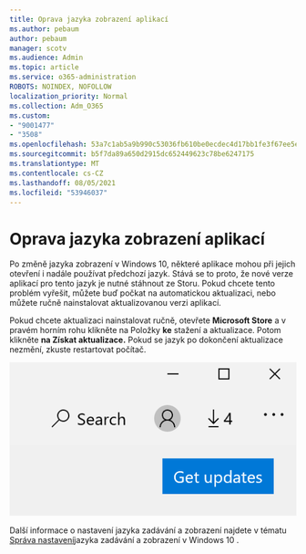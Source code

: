 ```yaml
---
title: Oprava jazyka zobrazení aplikací
ms.author: pebaum
author: pebaum
manager: scotv
ms.audience: Admin
ms.topic: article
ms.service: o365-administration
ROBOTS: NOINDEX, NOFOLLOW
localization_priority: Normal
ms.collection: Adm_O365
ms.custom:
- "9001477"
- "3508"
ms.openlocfilehash: 53a7c1ab5a9b990c53036fb610be0ecdec4d17bb1fe3f67ee5e6e2e0028cb55d
ms.sourcegitcommit: b5f7da89a650d2915dc652449623c78be6247175
ms.translationtype: MT
ms.contentlocale: cs-CZ
ms.lasthandoff: 08/05/2021
ms.locfileid: "53946037"
---
```

# <a name="fix-the-display-language-of-apps"></a>Oprava jazyka zobrazení aplikací

Po změně jazyka zobrazení v Windows 10, některé aplikace mohou při jejich otevření i nadále používat předchozí jazyk. Stává se to proto, že nové verze aplikací pro tento jazyk je nutné stáhnout ze Storu. Pokud chcete tento problém vyřešit, můžete buď počkat na automatickou aktualizaci, nebo můžete ručně nainstalovat aktualizovanou verzi aplikací.

Pokud chcete aktualizaci nainstalovat ručně, otevřete **Microsoft Store** a v pravém horním rohu klikněte na Položky **ke** stažení a aktualizace. Potom klikněte **na Získat aktualizace.** Pokud se jazyk po dokončení aktualizace nezmění, zkuste restartovat počítač.

![Získejte aktualizace.](media/get-updates.png)

Další informace o nastavení jazyka zadávání a zobrazení najdete v tématu [Správa nastavení](https://support.microsoft.com/help/4027670/windows-10-add-and-switch-input-and-display-language-preferences)jazyka zadávání a zobrazení v Windows 10 .
